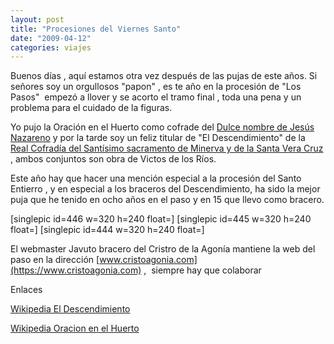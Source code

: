 ```yaml
---
layout: post
title: "Procesiones del Viernes Santo"
date: "2009-04-12"
categories: viajes
---
```


Buenos días , aquí estamos otra vez después de las pujas de este años. Si señores soy un orgullosos "papon" , es te año en la procesión de "Los Pasos"  empezó a llover y se acorto el tramo final , toda una pena y un problema para el cuidado de la figuras.

Yo pujo la Oración en el Huerto como cofrade del [Dulce nombre de Jesús Nazareno](https://www.jhsleon.com/) y por la tarde soy un feliz titular de "El Descendimiento" de la [Real Cofradía del Santísimo sacramento de Minerva y de la Santa Vera Cruz](https://www.minervayveracruz.com/) , ambos conjuntos son obra de Victos de los Ríos.

Este año hay que hacer una mención especial a la procesión del Santo Entierro , y en especial a los braceros del Descendimiento, ha sido la mejor puja que he tenido en ocho años en el paso y en 15 que llevo como bracero.

\[singlepic id=446 w=320 h=240 float=\] \[singlepic id=445 w=320 h=240 float=\] \[singlepic id=444 w=320 h=240 float=\]

El webmaster Javuto bracero del Cristro de la Agonía mantiene la web del paso en la dirección [www.cristoagonia.com](https://www.cristoagonia.com) ,  siempre hay que colaborar

Enlaces

[Wikipedia El Descendimiento](https://es.wikipedia.org/wiki/Real_Cofrad%C3%ADa_de_Minerva_y_Veracruz_(Le%C3%B3n)#Madre_Dolorosa_y_El_Descendimiento)

[Wikipedia Oracion en el Huerto](https://es.wikipedia.org/wiki/Cofrad%C3%ADa_del_Dulce_Nombre_de_Jes%C3%BAs_Nazareno_(Le%C3%B3n)#Oraci.C3.B3n_en_el_huerto)
